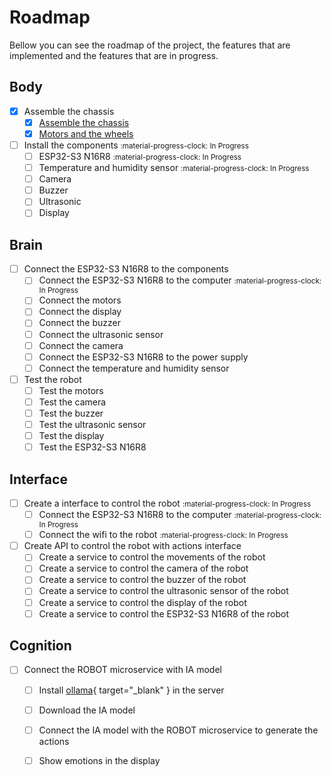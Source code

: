 # Roadmap

Bellow you can see the roadmap of the project, the features that are implemented and the features that are in progress.

## Body
- [x] Assemble the chassis 
    - [x] [Assemble the chassis](../assembly/chassis.md)
    - [x] [Motors and the wheels](../assembly/chassis.md)
    
- [ ] Install the components <small>:material-progress-clock: In Progress</small>
    - [ ] ESP32-S3 N16R8 <small>:material-progress-clock: In Progress</small>
    - [ ] Temperature and humidity sensor <small>:material-progress-clock: In Progress</small>
    - [ ] Camera 
    - [ ] Buzzer
    - [ ] Ultrasonic
    - [ ] Display

## Brain
- [ ] Connect the ESP32-S3 N16R8 to the components
    - [ ] Connect the ESP32-S3 N16R8 to the computer <small>:material-progress-clock: In Progress</small>
    - [ ] Connect the motors
    - [ ] Connect the display
    - [ ] Connect the buzzer
    - [ ] Connect the ultrasonic sensor
    - [ ] Connect the camera
    - [ ] Connect the ESP32-S3 N16R8 to the power supply
    - [ ] Connect the temperature and humidity sensor
- [ ] Test the robot
    - [ ] Test the motors
    - [ ] Test the camera
    - [ ] Test the buzzer
    - [ ] Test the ultrasonic sensor
    - [ ] Test the display
    - [ ] Test the ESP32-S3 N16R8

## Interface

- [ ] Create a interface to control the robot <small>:material-progress-clock: In Progress</small>
    - [ ] Connect the ESP32-S3 N16R8 to the computer <small>:material-progress-clock: In Progress</small>
    - [ ] Connect the wifi to the robot <small>:material-progress-clock: In Progress</small>
- [ ] Create API to control the robot with actions interface
    - [ ] Create a service to control the movements of the robot
    - [ ] Create a service to control the camera of the robot
    - [ ] Create a service to control the buzzer of the robot
    - [ ] Create a service to control the ultrasonic sensor of the robot
    - [ ] Create a service to control the display of the robot
    - [ ] Create a service to control the ESP32-S3 N16R8 of the robot

## Cognition

- [ ] Connect the ROBOT microservice with IA model
    - [ ] Install [ollama](https://ollama.com/){ target="_blank" } in the server
    - [ ] Download the IA model
    - [ ] Connect the IA model with the ROBOT microservice to generate the actions
    - [ ] Show emotions in the display
    
    
    
    
